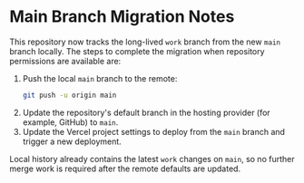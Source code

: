 # Main Branch Migration Notes

This repository now tracks the long-lived `work` branch from the new `main` branch locally. The steps to complete the migration when repository permissions are available are:

1. Push the local `main` branch to the remote:
   ```bash
   git push -u origin main
   ```
2. Update the repository's default branch in the hosting provider (for example, GitHub) to `main`.
3. Update the Vercel project settings to deploy from the `main` branch and trigger a new deployment.

Local history already contains the latest `work` changes on `main`, so no further merge work is required after the remote defaults are updated.
